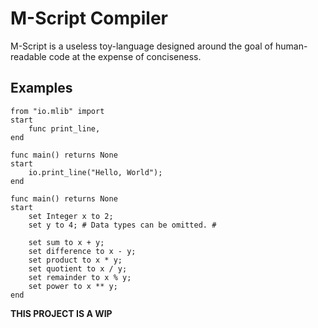 # M-Script Compiler

M-Script is a useless toy-language designed around the goal of human-readable
code at the expense of conciseness.

## Examples
```
from "io.mlib" import
start
    func print_line,
end

func main() returns None
start
    io.print_line("Hello, World");
end
```

```
func main() returns None
start
    set Integer x to 2;
    set y to 4; # Data types can be omitted. #

    set sum to x + y;
    set difference to x - y;
    set product to x * y;
    set quotient to x / y;
    set remainder to x % y;
    set power to x ** y;
end
```

**THIS PROJECT IS A WIP**
